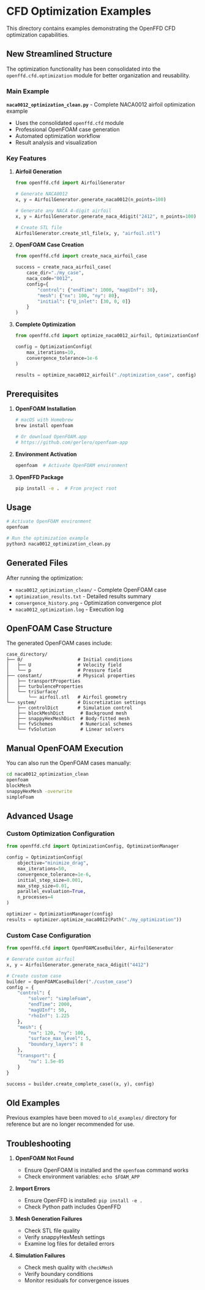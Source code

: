 # CFD Optimization Examples

This directory contains examples demonstrating the OpenFFD CFD optimization capabilities.

## New Streamlined Structure

The optimization functionality has been consolidated into the `openffd.cfd.optimization` module for better organization and reusability.

### Main Example

**`naca0012_optimization_clean.py`** - Complete NACA0012 airfoil optimization example
- Uses the consolidated `openffd.cfd` module
- Professional OpenFOAM case generation
- Automated optimization workflow
- Result analysis and visualization

### Key Features

1. **Airfoil Generation**
   ```python
   from openffd.cfd import AirfoilGenerator
   
   # Generate NACA0012
   x, y = AirfoilGenerator.generate_naca0012(n_points=100)
   
   # Generate any NACA 4-digit airfoil
   x, y = AirfoilGenerator.generate_naca_4digit("2412", n_points=100)
   
   # Create STL file
   AirfoilGenerator.create_stl_file(x, y, "airfoil.stl")
   ```

2. **OpenFOAM Case Creation**
   ```python
   from openffd.cfd import create_naca_airfoil_case
   
   success = create_naca_airfoil_case(
       case_dir="./my_case",
       naca_code="0012",
       config={
           "control": {"endTime": 1000, "magUInf": 30},
           "mesh": {"nx": 100, "ny": 80},
           "initial": {"U_inlet": [30, 0, 0]}
       }
   )
   ```

3. **Complete Optimization**
   ```python
   from openffd.cfd import optimize_naca0012_airfoil, OptimizationConfig
   
   config = OptimizationConfig(
       max_iterations=10,
       convergence_tolerance=1e-6
   )
   
   results = optimize_naca0012_airfoil("./optimization_case", config)
   ```

## Prerequisites

1. **OpenFOAM Installation**
   ```bash
   # macOS with Homebrew
   brew install openfoam
   
   # Or download OpenFOAM.app
   # https://github.com/gerlero/openfoam-app
   ```

2. **Environment Activation**
   ```bash
   openfoam  # Activate OpenFOAM environment
   ```

3. **OpenFFD Package**
   ```bash
   pip install -e .  # From project root
   ```

## Usage

```bash
# Activate OpenFOAM environment
openfoam

# Run the optimization example
python3 naca0012_optimization_clean.py
```

## Generated Files

After running the optimization:

- `naca0012_optimization_clean/` - Complete OpenFOAM case
- `optimization_results.txt` - Detailed results summary
- `convergence_history.png` - Optimization convergence plot
- `naca0012_optimization.log` - Execution log

## OpenFOAM Case Structure

The generated OpenFOAM cases include:

```
case_directory/
├── 0/                    # Initial conditions
│   ├── U                 # Velocity field
│   └── p                 # Pressure field
├── constant/             # Physical properties
│   ├── transportProperties
│   ├── turbulenceProperties
│   └── triSurface/
│       └── airfoil.stl   # Airfoil geometry
└── system/               # Discretization settings
    ├── controlDict       # Simulation control
    ├── blockMeshDict      # Background mesh
    ├── snappyHexMeshDict  # Body-fitted mesh
    ├── fvSchemes          # Numerical schemes
    └── fvSolution         # Linear solvers
```

## Manual OpenFOAM Execution

You can also run the OpenFOAM cases manually:

```bash
cd naca0012_optimization_clean
openfoam
blockMesh
snappyHexMesh -overwrite
simpleFoam
```

## Advanced Usage

### Custom Optimization Configuration

```python
from openffd.cfd import OptimizationConfig, OptimizationManager

config = OptimizationConfig(
    objective="minimize_drag",
    max_iterations=50,
    convergence_tolerance=1e-6,
    initial_step_size=0.001,
    max_step_size=0.01,
    parallel_evaluation=True,
    n_processes=4
)

optimizer = OptimizationManager(config)
results = optimizer.optimize_naca0012(Path("./my_optimization"))
```

### Custom Case Configuration

```python
from openffd.cfd import OpenFOAMCaseBuilder, AirfoilGenerator

# Generate custom airfoil
x, y = AirfoilGenerator.generate_naca_4digit("4412")

# Create custom case
builder = OpenFOAMCaseBuilder("./custom_case")
config = {
    "control": {
        "solver": "simpleFoam",
        "endTime": 2000,
        "magUInf": 50,
        "rhoInf": 1.225
    },
    "mesh": {
        "nx": 120, "ny": 100,
        "surface_max_level": 5,
        "boundary_layers": 8
    },
    "transport": {
        "nu": 1.5e-05
    }
}

success = builder.create_complete_case((x, y), config)
```

## Old Examples

Previous examples have been moved to `old_examples/` directory for reference but are no longer recommended for use.

## Troubleshooting

1. **OpenFOAM Not Found**
   - Ensure OpenFOAM is installed and the `openfoam` command works
   - Check environment variables: `echo $FOAM_APP`

2. **Import Errors**
   - Ensure OpenFFD is installed: `pip install -e .`
   - Check Python path includes OpenFFD

3. **Mesh Generation Failures**
   - Check STL file quality
   - Verify snappyHexMesh settings
   - Examine log files for detailed errors

4. **Simulation Failures**
   - Check mesh quality with `checkMesh`
   - Verify boundary conditions
   - Monitor residuals for convergence issues